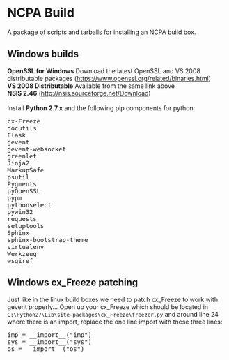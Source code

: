 NCPA Build
=========

A package of scripts and tarballs for installing an NCPA build box.


Windows builds
---------
**OpenSSL for Windows** Download the latest OpenSSL and VS 2008 distributable packages (https://www.openssl.org/related/binaries.html)
<br>
**VS 2008 Distributable** Available from the same link above
<br>
**NSIS 2.46** (http://nsis.sourceforge.net/Download)
<br></br>
Install **Python 2.7.x** and the following pip components for python:
<pre>
cx-Freeze
docutils
Flask
gevent
gevent-websocket
greenlet
Jinja2
MarkupSafe
psutil
Pygments
pyOpenSSL
pypm
pythonselect
pywin32
requests
setuptools
Sphinx
sphinx-bootstrap-theme
virtualenv
Werkzeug
wsgiref
</pre>

Windows cx_Freeze patching
--------
Just like in the linux build boxes we need to patch cx_Freeze to work with gevent properly... Open up your cx_Freeze which should be located in <code>C:\Python27\Lib\site-packages\cx_Freeze\freezer.py</code> and around line 24 where there is an import, replace the one line import with these three lines:

<pre>
imp = __import__("imp")
sys = __import__("sys")
os = __import__("os")
</pre>
